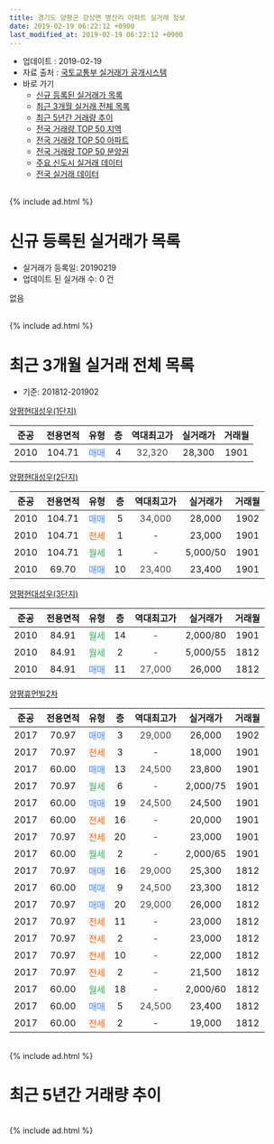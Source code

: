 ```yaml
---
title: 경기도 양평군 강상면 병산리 아파트 실거래 정보
date: 2019-02-19 06:22:12 +0900
last_modified_at: 2019-02-19 06:22:12 +0900
---
```


* 업데이트 : 2019-02-19
* 자료 출처 : [국토교통부 실거래가 공개시스템](http://rt.molit.go.kr)
* 바로 가기
    * [신규 등록된 실거래가 목록](#신규-등록된-실거래가-목록)
    * [최근 3개월 실거래 전체 목록](#최근-3개월-실거래-전체-목록)
    * [최근 5년간 거래량 추이](#최근-5년간-거래량-추이)
    * [전국 거래량 TOP 50 지역](https://ayogom.github.io/apt-trade-info/최근-3개월-전국에서-가장-거래가-많이-발생한-지역)
    * [전국 거래량 TOP 50 아파트](https://ayogom.github.io/apt-trade-info/최근-3개월-전국에서-가장-거래가-많이-발생한-아파트)
    * [전국 거래량 TOP 50 분양권](https://ayogom.github.io/apt-trade-info/최근-3개월-전국에서-가장-거래가-많이-발생한-분양권)
    * [주요 신도시 실거래 데이터](https://ayogom.github.io/apt-trade-info/주요-신도시)
    * [전국 실거래 데이터](https://ayogom.github.io/apt-trade-info/전국)
<br>
{% include ad.html %}
<br>

# 신규 등록된 실거래가 목록
* 실거래가 등록일: 20190219
* 업데이트 된 실거래 수: 0 건

없음

<br>
{% include ad.html %}
<br>

# 최근 3개월 실거래 전체 목록
* 기준: 201812-201902


[양평현대성우(1단지)](https://search.naver.com/search.naver?query=%EA%B2%BD%EA%B8%B0%EB%8F%84+%EC%96%91%ED%8F%89%EA%B5%B0+%EA%B0%95%EC%83%81%EB%A9%B4+%EB%B3%91%EC%82%B0%EB%A6%AC+%EC%96%91%ED%8F%89%ED%98%84%EB%8C%80%EC%84%B1%EC%9A%B0%281%EB%8B%A8%EC%A7%80%29)

|준공|전용면적|유형|층|역대최고가|실거래가|거래월|
|:---:|:---:|:---:|:---:|:---:|:---:|:---:|
|2010|104.71|<span style="color:#4285f3">매매</span>|4|<span style="color:#444444">32,320</span>|28,300|1901|

[양평현대성우(2단지)](https://search.naver.com/search.naver?query=%EA%B2%BD%EA%B8%B0%EB%8F%84+%EC%96%91%ED%8F%89%EA%B5%B0+%EA%B0%95%EC%83%81%EB%A9%B4+%EB%B3%91%EC%82%B0%EB%A6%AC+%EC%96%91%ED%8F%89%ED%98%84%EB%8C%80%EC%84%B1%EC%9A%B0%282%EB%8B%A8%EC%A7%80%29)

|준공|전용면적|유형|층|역대최고가|실거래가|거래월|
|:---:|:---:|:---:|:---:|:---:|:---:|:---:|
|2010|104.71|<span style="color:#4285f3">매매</span>|5|<span style="color:#444444">34,000</span>|28,000|1902|
|2010|104.71|<span style="color:#ff5a00">전세</span>|1|<span style="color:#444444">-</span>|23,000|1901|
|2010|104.71|<span style="color:#34a853">월세</span>|1|<span style="color:#444444">-</span>|5,000/50|1901|
|2010|69.70|<span style="color:#4285f3">매매</span>|10|<span style="color:#444444">23,400</span>|23,400|1901|

[양평현대성우(3단지)](https://search.naver.com/search.naver?query=%EA%B2%BD%EA%B8%B0%EB%8F%84+%EC%96%91%ED%8F%89%EA%B5%B0+%EA%B0%95%EC%83%81%EB%A9%B4+%EB%B3%91%EC%82%B0%EB%A6%AC+%EC%96%91%ED%8F%89%ED%98%84%EB%8C%80%EC%84%B1%EC%9A%B0%283%EB%8B%A8%EC%A7%80%29)

|준공|전용면적|유형|층|역대최고가|실거래가|거래월|
|:---:|:---:|:---:|:---:|:---:|:---:|:---:|
|2010|84.91|<span style="color:#34a853">월세</span>|14|<span style="color:#444444">-</span>|2,000/80|1901|
|2010|84.91|<span style="color:#34a853">월세</span>|2|<span style="color:#444444">-</span>|5,000/55|1812|
|2010|84.91|<span style="color:#4285f3">매매</span>|11|<span style="color:#444444">27,000</span>|26,000|1812|

[양평휴먼빌2차](https://search.naver.com/search.naver?query=%EA%B2%BD%EA%B8%B0%EB%8F%84+%EC%96%91%ED%8F%89%EA%B5%B0+%EA%B0%95%EC%83%81%EB%A9%B4+%EB%B3%91%EC%82%B0%EB%A6%AC+%EC%96%91%ED%8F%89%ED%9C%B4%EB%A8%BC%EB%B9%8C2%EC%B0%A8)

|준공|전용면적|유형|층|역대최고가|실거래가|거래월|
|:---:|:---:|:---:|:---:|:---:|:---:|:---:|
|2017|70.97|<span style="color:#4285f3">매매</span>|3|<span style="color:#444444">29,000</span>|26,000|1902|
|2017|70.97|<span style="color:#ff5a00">전세</span>|3|<span style="color:#444444">-</span>|18,000|1901|
|2017|60.00|<span style="color:#4285f3">매매</span>|13|<span style="color:#444444">24,500</span>|23,800|1901|
|2017|70.97|<span style="color:#34a853">월세</span>|6|<span style="color:#444444">-</span>|2,000/75|1901|
|2017|60.00|<span style="color:#4285f3">매매</span>|19|<span style="color:#444444">24,500</span>|24,500|1901|
|2017|60.00|<span style="color:#ff5a00">전세</span>|16|<span style="color:#444444">-</span>|20,000|1901|
|2017|70.97|<span style="color:#ff5a00">전세</span>|20|<span style="color:#444444">-</span>|23,000|1901|
|2017|60.00|<span style="color:#34a853">월세</span>|2|<span style="color:#444444">-</span>|2,000/65|1901|
|2017|70.97|<span style="color:#4285f3">매매</span>|16|<span style="color:#444444">29,000</span>|25,300|1812|
|2017|60.00|<span style="color:#4285f3">매매</span>|9|<span style="color:#444444">24,500</span>|23,300|1812|
|2017|70.97|<span style="color:#4285f3">매매</span>|20|<span style="color:#444444">29,000</span>|26,000|1812|
|2017|70.97|<span style="color:#ff5a00">전세</span>|11|<span style="color:#444444">-</span>|23,000|1812|
|2017|70.97|<span style="color:#ff5a00">전세</span>|2|<span style="color:#444444">-</span>|23,000|1812|
|2017|70.97|<span style="color:#ff5a00">전세</span>|10|<span style="color:#444444">-</span>|22,000|1812|
|2017|70.97|<span style="color:#ff5a00">전세</span>|2|<span style="color:#444444">-</span>|21,500|1812|
|2017|60.00|<span style="color:#34a853">월세</span>|18|<span style="color:#444444">-</span>|2,000/60|1812|
|2017|60.00|<span style="color:#4285f3">매매</span>|5|<span style="color:#444444">24,500</span>|23,400|1812|
|2017|60.00|<span style="color:#ff5a00">전세</span>|2|<span style="color:#444444">-</span>|19,000|1812|


<br>
{% include ad.html %}
<br>

# 최근 5년간 거래량 추이


<div style="width:100%;">
    <canvas id="deal_progress" height="200"></canvas>
</div>

<script>
new Chart(document.getElementById("deal_progress"), {
    type: 'line',
    data: {
        labels: ['201402','201403','201404','201405','201406','201407','201408','201409','201410','201411','201412','201501','201502','201503','201504','201505','201506','201507','201508','201509','201510','201511','201512','201601','201602','201603','201604','201605','201606','201607','201608','201609','201610','201611','201612','201701','201702','201703','201704','201705','201706','201707','201708','201709','201710','201711','201712','201801','201802','201803','201804','201805','201806','201807','201808','201809','201810','201811','201812','201901','201902'],
        datasets: [{
            label: '매매',
            pointRadius: 1,
            data: [6, 5, 11, 5, 3, 5, 5, 5, 2, 4, 4, 3, 7, 6, 7, 4, 6, 8, 12, 6, 10, 4, 2, 2, 7, 4, 2, 3, 3, 5, 8, 10, 8, 4, 3, 2, 2, 3, 5, 7, 7, 9, 11, 8, 8, 13, 7, 12, 15, 21, 13, 10, 10, 8, 15, 14, 15, 6, 5, 4, 2],
            borderColor: "rgba(255, 201, 14, 1)",
            backgroundColor: "rgba(255, 201, 14, 0.5)",
            fill: false,
            lineTension: 0
        },{
            label: '전월세',
            pointRadius: 1,
            data: [12, 17, 12, 6, 12, 12, 10, 14, 5, 6, 6, 15, 5, 7, 9, 3, 9, 5, 4, 4, 8, 6, 2, 3, 5, 9, 14, 2, 8, 11, 12, 6, 10, 4, 2, 10, 20, 26, 27, 22, 18, 13, 7, 7, 4, 3, 5, 3, 10, 12, 7, 8, 8, 4, 6, 5, 6, 4, 7, 8, 0],
            borderColor: "rgba(0, 141, 185, 1)",
            backgroundColor: "rgba(0, 141, 185, 0.5)",
            fill: false,
            lineTension: 0
        }
        ]
    },
    options: {
        responsive: true,
        title: {
            display: false
        },
        tooltips: {
            mode: 'index',
            intersect: false
        },
        hover: {
            mode: 'nearest',
            intersect: true
        },
        scales: {
            xAxes: [{
                display: true,
                scaleLabel: {
                    display: true,
                    labelString: '년/월'
                }
            }],
            yAxes: [{
                display: true,
                ticks: {
                    suggestedMin: 0,
                },
                scaleLabel: {
                    display: true,
                    labelString: '실거래 수'
                }
            }]
        }
    }
});

</script>


<br>
{% include ad.html %}
<br>


